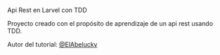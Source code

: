 Api Rest en Larvel con TDD

Proyecto creado con el propósito de aprendizaje de un api rest usando TDD.

Autor del tutorial: [@ElAbelucky](https://github.com/abel-olguin)
